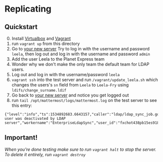 # Replicating 

## Quickstart

0. Install [Virtualbox] and [Vagrant]
1. run `vagrant up` from this directory
2. Go to [your new server] Try to log in with the username and password `leela`, then log out and log in with the username and password `admin`
3. Add the user Leela to the Planet Express team
4. Wonder why we don't make the only team the default team for LDAP users.
5. Log out and log in with the username/password `leela`
3. `vagrant ssh` into the test server and run `/vagrant/update_leela.sh` which changes the users's `sn` field from `Leela` to `Leela-Fry` using `ldifs/change_surname.ldif`
4. Go back to [your new server] and notice you get logged out
5. run `tail /opt/mattermost/logs/mattermost.log` on the test server to see this entry:

```
{"level":"info","ts":1534892683.6643157,"caller":"ldap/ldap_sync_job.go:261","msg":"Mattermost user was deactivated by LDAP server","workername":"EnterpriseLdapSync","user_id":"fxchot438pb15es918txxgzpoc","user_username":"zoidberg","user_email":"zoidberg@planetexpress.com"}
```

[Virtualbox]: https://www.virtualbox.org/wiki/Downloads
[Vagrant]: https://www.vagrantup.com/downloads.html
[your new server]: http://localhost:8065

## Important!

*When you're done testing make sure to run `vagrant halt` to stop the server. To delete it entirely, run `vagrant destroy`*